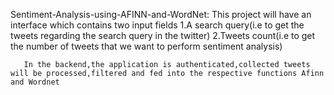 Sentiment-Analysis-using-AFINN-and-WordNet:
       This project will have an interface which contains two input fields 
       1.A search query(i.e to get the tweets regarding the search query in the twitter) 
       2.Tweets count(i.e to get the number of tweets that we want to perform sentiment analysis)
       
       In the backend,the application is authenticated,collected tweets will be processed,filtered and fed into the respective functions Afinn and Wordnet
